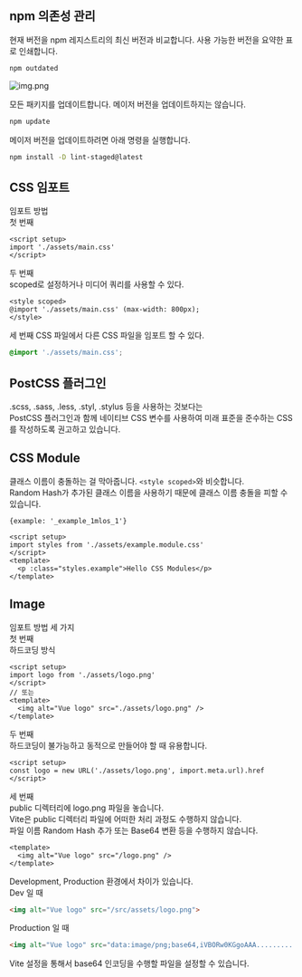## npm 의존성 관리  

현재 버전을 npm 레지스트리의 최신 버전과 비교합니다. 사용 가능한 버전을 요약한 표로 인쇄합니다.
```sh
npm outdated
```
![img.png](docs/img.png)

모든 패키지를 업데이트합니다. 메이저 버전을 업데이트하지는 않습니다.
```sh
npm update
```

메이저 버전을 업데이트하려면 아래 명령을 실행합니다.
```sh
npm install -D lint-staged@latest
```

## CSS 임포트
임포트 방법  
첫 번째
```vue
<script setup>
import './assets/main.css'  
</script>
```
두 번째  
scoped로 설정하거나 미디어 쿼리를 사용할 수 있다.
```vue
<style scoped>
@import './assets/main.css' (max-width: 800px);  
</style>
```
세 번째
CSS 파일에서 다른 CSS 파일을 임포트 할 수 있다.
```css
@import './assets/main.css';
```

## PostCSS 플러그인
.scss, .sass, .less, .styl, .stylus 등을 사용하는 것보다는  
PostCSS 플러그인과 함께 네이티브 CSS 변수를 사용하여 미래 표준을 준수하는 CSS를 작성하도록 권고하고 있습니다.

## CSS Module
클래스 이름이 충돌하는 걸 막아줍니다. ```<style scoped>```와 비슷합니다.  
Random Hash가 추가된 클래스 이름을 사용하기 때문에 클래스 이름 충돌을 피할 수 있습니다.
```
{example: '_example_1mlos_1'}
```
```vue
<script setup>
import styles from './assets/example.module.css'
</script>
<template>
  <p :class="styles.example">Hello CSS Modules</p>
</template>
```

## Image
임포트 방법 세 가지  
첫 번째  
하드코딩 방식
```vue
<script setup>
import logo from './assets/logo.png'
</script>
// 또는
<template>
  <img alt="Vue logo" src="./assets/logo.png" />  
</template>
```
두 번째  
하드코딩이 불가능하고 동적으로 만들어야 할 때 유용합니다.
```vue
<script setup>
const logo = new URL('./assets/logo.png', import.meta.url).href
</script>
```
세 번째  
public 디렉터리에 logo.png 파일을 놓습니다.  
Vite은 public 디렉터리 파일에 어떠한 처리 과정도 수행하지 않습니다.  
파일 이름 Random Hash 추가 또는 Base64 변환 등을 수행하지 않습니다.  
```vue
<template>
  <img alt="Vue logo" src="/logo.png" />
</template>
```
Development, Production 환경에서 차이가 있습니다.  
Dev 일 때
```html
<img alt="Vue logo" src="/src/assets/logo.png">
```
Production 일 때
```html
<img alt="Vue logo" src="data:image/png;base64,iVBORw0KGgoAAA......... />
```
Vite 설정을 통해서 base64 인코딩을 수행할 파일을 설정할 수 있습니다.
